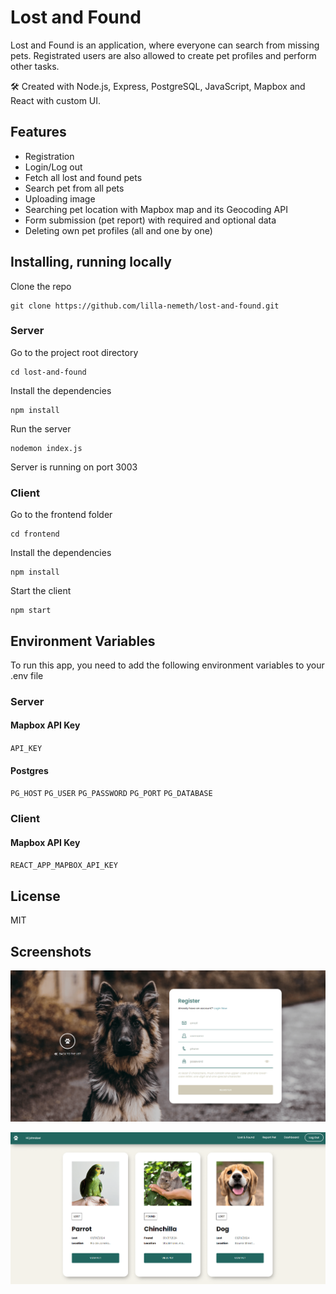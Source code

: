 # Lost and Found

Lost and Found is an application, where everyone can search from missing pets. Registrated users are also allowed to create pet profiles and perform other tasks. 

🛠 Created with Node.js, Express, PostgreSQL, JavaScript, Mapbox and React with custom UI.

## Features

- Registration
- Login/Log out
- Fetch all lost and found pets
- Search pet from all pets
- Uploading image
- Searching pet location with Mapbox map and its Geocoding API
- Form submission (pet report) with required and optional data
- Deleting own pet profiles (all and one by one)

## Installing, running locally  

Clone the repo

```
git clone https://github.com/lilla-nemeth/lost-and-found.git
```

### Server

Go to the project root directory
```
cd lost-and-found
```

Install the dependencies

```
npm install
```

Run the server
```
nodemon index.js
```
Server is running on port 3003

### Client

Go to the frontend folder
```
cd frontend
```
Install the dependencies

```
npm install
```

Start the client
```
npm start
```

## Environment Variables

To run this app, you need to add the following environment variables to your .env file

### Server

#### Mapbox API Key

`API_KEY`

#### Postgres

`PG_HOST`
`PG_USER`
`PG_PASSWORD`
`PG_PORT`
`PG_DATABASE`

### Client

#### Mapbox API Key
`REACT_APP_MAPBOX_API_KEY`

## License

MIT

## Screenshots

![Registration](https://raw.githubusercontent.com/lilla-nemeth/lost-and-found/main/frontend/src/assets/images/screenshots/app_screenshot_00.png)

![Pet List](https://raw.githubusercontent.com/lilla-nemeth/lost-and-found/main/frontend/src/assets/images/screenshots/app_screenshot_05.png)